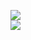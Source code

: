 [![](https://img.shields.io/badge/Made%20With-Github%20Spray-lightgrey.svg?style=for-the-badge&logo=github)](https://github.com/Annihil/github-spray#22972)  
[![](https://i.imgur.com/2DrTn0Z.gif)](https://github.com/Annihil/github-spray)